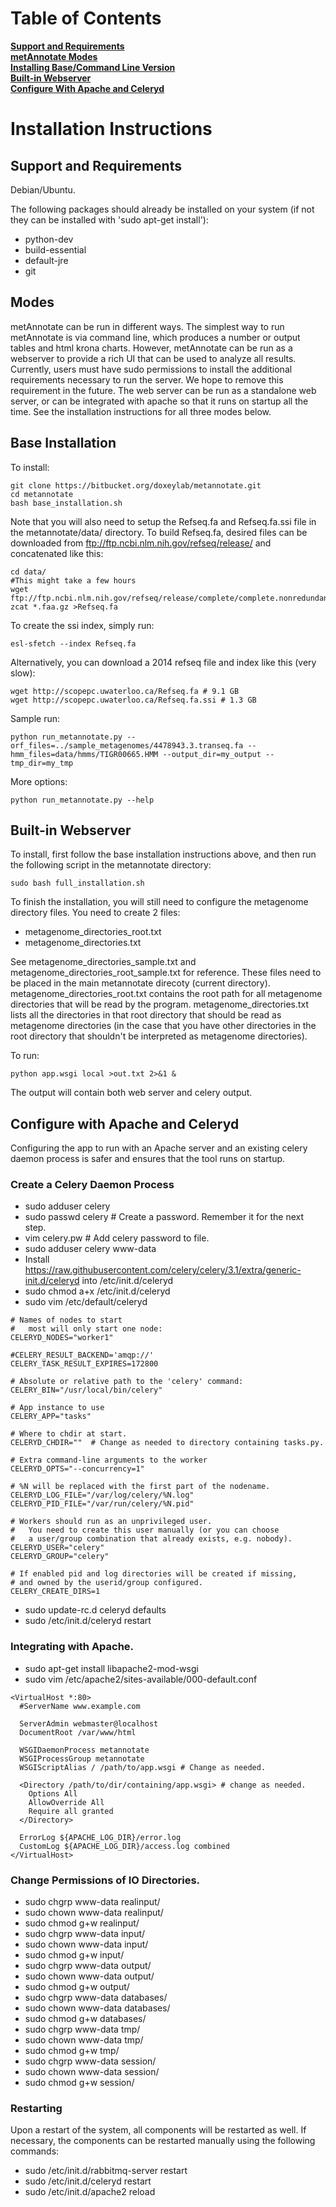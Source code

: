 Table of Contents
=========================

**[Support and Requirements](#markdown-header-support-and-requirements)**  
**[metAnnotate Modes](#markdown-header-modes)**  
**[Installing Base/Command Line Version](#markdown-header-base-installation)**  
**[Built-in Webserver](#markdown-header-built-in-webserver)**  
**[Configure With Apache and Celeryd](#markdown-header-configure-with-apache-and-celeryd)**  

Installation Instructions
=========================

Support and Requirements
------------------------
Debian/Ubuntu.

The following packages should already be installed on your system (if not they can be installed with 'sudo apt-get install'):

 * python-dev
 * build-essential
 * default-jre
 * git

Modes
-----

metAnnotate can be run in different ways. The simplest way to run metAnnotate is
via command line, which produces a number or output tables and html krona
charts. However, metAnnotate can be run as a webserver to provide a rich UI that
can be used to analyze all results. Currently, users must have sudo permissions
to install the additional requirements necessary to run the server. We hope to
remove this requirement in the future. The web server can be run as a standalone
web server, or can be integrated with apache so that it runs on startup all the
time. See the installation instructions for all three modes below.

Base Installation
-----------------
To install:

    git clone https://bitbucket.org/doxeylab/metannotate.git
    cd metannotate
    bash base_installation.sh

Note that you will also need to setup the Refseq.fa and Refseq.fa.ssi file in
the metannotate/data/ directory. To build Refseq.fa, desired files can be
downloaded from <ftp://ftp.ncbi.nlm.nih.gov/refseq/release/> and concatenated like this:

    cd data/
    #This might take a few hours
    wget ftp://ftp.ncbi.nlm.nih.gov/refseq/release/complete/complete.nonredundant_protein*.protein.faa.gz
    zcat *.faa.gz >Refseq.fa
    
To create the ssi index, simply run:

    esl-sfetch --index Refseq.fa

Alternatively, you can download a 2014 refseq file and index like this (very slow):

    wget http://scopepc.uwaterloo.ca/Refseq.fa # 9.1 GB
    wget http://scopepc.uwaterloo.ca/Refseq.fa.ssi # 1.3 GB

Sample run:

    python run_metannotate.py --orf_files=../sample_metagenomes/4478943.3.transeq.fa --hmm_files=data/hmms/TIGR00665.HMM --output_dir=my_output --tmp_dir=my_tmp

More options:

    python run_metannotate.py --help

Built-in Webserver
------------------
To install, first follow the base installation instructions above, and then run
the following script in the metannotate directory:

    sudo bash full_installation.sh

To finish the installation, you will still need to configure the metagenome
directory files. You need to create 2 files:

 * metagenome\_directories\_root.txt
 * metagenome\_directories.txt
 
See metagenome\_directories\_sample.txt and
metagenome\_directories\_root\_sample.txt for reference. These files need to be
placed in the main metannotate direcoty (current directory).
metagenome\_directories\_root.txt contains the root path for all metagenome
directories that will be read by the program. metagenome\_directories.txt lists
all the directories in that root directory that should be read as metagenome
directories (in the case that you have other directories in the root directory
that shouldn't be interpreted as metagenome directories).

To run:

    python app.wsgi local >out.txt 2>&1 &  

The output will contain both web server and celery output.

Configure with Apache and Celeryd
---------------------------------

Configuring the app to run with an Apache server and an existing celery daemon
process is safer and ensures that the tool runs on startup. 

### Create a Celery Daemon Process

 * sudo adduser celery
 * sudo passwd celery \# Create a password. Remember it for the next step.
 * vim celery.pw \# Add celery password to file.
 * sudo adduser celery www-data
 * Install https://raw.githubusercontent.com/celery/celery/3.1/extra/generic-init.d/celeryd into /etc/init.d/celeryd
 * sudo chmod a+x /etc/init.d/celeryd
 * sudo vim /etc/default/celeryd

```
# Names of nodes to start
#   most will only start one node:
CELERYD_NODES="worker1"

#CELERY_RESULT_BACKEND='amqp://'
CELERY_TASK_RESULT_EXPIRES=172800

# Absolute or relative path to the 'celery' command:
CELERY_BIN="/usr/local/bin/celery"

# App instance to use
CELERY_APP="tasks"

# Where to chdir at start.
CELERYD_CHDIR=""  # Change as needed to directory containing tasks.py.

# Extra command-line arguments to the worker
CELERYD_OPTS="--concurrency=1"

# %N will be replaced with the first part of the nodename.
CELERYD_LOG_FILE="/var/log/celery/%N.log"
CELERYD_PID_FILE="/var/run/celery/%N.pid"

# Workers should run as an unprivileged user.
#   You need to create this user manually (or you can choose
#   a user/group combination that already exists, e.g. nobody).
CELERYD_USER="celery"
CELERYD_GROUP="celery"

# If enabled pid and log directories will be created if missing,
# and owned by the userid/group configured.
CELERY_CREATE_DIRS=1
```

 * sudo update-rc.d celeryd defaults
 * sudo /etc/init.d/celeryd restart

### Integrating with Apache.
 * sudo apt-get install libapache2-mod-wsgi
 * sudo vim /etc/apache2/sites-available/000-default.conf

```
<VirtualHost *:80>
  #ServerName www.example.com

  ServerAdmin webmaster@localhost
  DocumentRoot /var/www/html

  WSGIDaemonProcess metannotate
  WSGIProcessGroup metannotate
  WSGIScriptAlias / /path/to/app.wsgi # Change as needed.

  <Directory /path/to/dir/containing/app.wsgi> # change as needed.
    Options All
    AllowOverride All
    Require all granted
  </Directory>

  ErrorLog ${APACHE_LOG_DIR}/error.log
  CustomLog ${APACHE_LOG_DIR}/access.log combined
</VirtualHost>
```

### Change Permissions of IO Directories.
 * sudo chgrp www-data realinput/
 * sudo chown www-data realinput/
 * sudo chmod g+w realinput/
 * sudo chgrp www-data input/
 * sudo chown www-data input/
 * sudo chmod g+w input/
 * sudo chgrp www-data output/
 * sudo chown www-data output/
 * sudo chmod g+w output/
 * sudo chgrp www-data databases/
 * sudo chown www-data databases/
 * sudo chmod g+w databases/
 * sudo chgrp www-data tmp/
 * sudo chown www-data tmp/
 * sudo chmod g+w tmp/
 * sudo chgrp www-data session/
 * sudo chown www-data session/
 * sudo chmod g+w session/

### Restarting
Upon a restart of the system, all components will be restarted as well. If
necessary, the components can be restarted manually using the following
commands:

 * sudo /etc/init.d/rabbitmq-server restart
 * sudo /etc/init.d/celeryd restart
 * sudo /etc/init.d/apache2 reload
